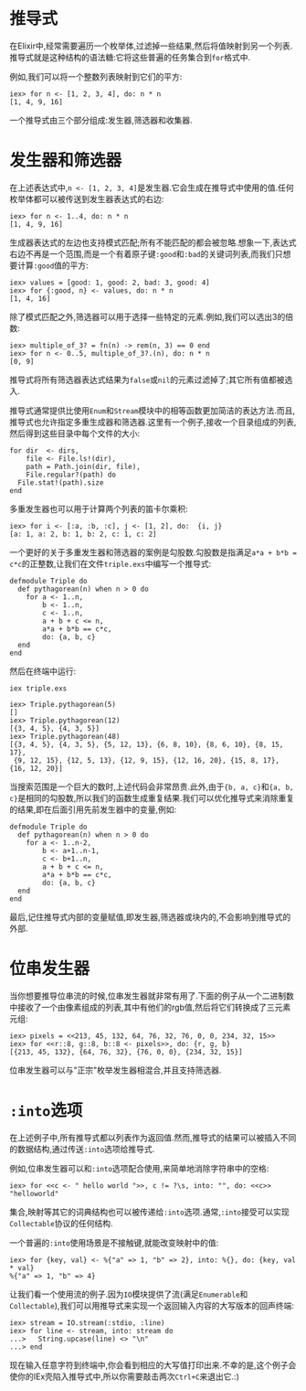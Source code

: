 # 推导式

在Elixir中,经常需要遍历一个枚举体,过滤掉一些结果,然后将值映射到另一个列表.推导式就是这种结构的语法糖:它将这些普遍的任务集合到`for`格式中.

例如,我们可以将一个整数列表映射到它们的平方:

```
iex> for n <- [1, 2, 3, 4], do: n * n
[1, 4, 9, 16]
```

一个推导式由三个部分组成:发生器,筛选器和收集器.

# 发生器和筛选器

在上述表达式中,`n <- [1, 2, 3, 4]`是发生器.它会生成在推导式中使用的值.任何枚举体都可以被传送到发生器表达式的右边:

```
iex> for n <- 1..4, do: n * n
[1, 4, 9, 16]
```

生成器表达式的左边也支持模式匹配;所有不能匹配的都会被忽略.想象一下,表达式右边不再是一个范围,而是一个有着原子键`:good`和`:bad`的关键词列表,而我们只想要计算`:good`值的平方:

```
iex> values = [good: 1, good: 2, bad: 3, good: 4]
iex> for {:good, n} <- values, do: n * n
[1, 4, 16]
```

除了模式匹配之外,筛选器可以用于选择一些特定的元素.例如,我们可以选出3的倍数:

```
iex> multiple_of_3? = fn(n) -> rem(n, 3) == 0 end
iex> for n <- 0..5, multiple_of_3?.(n), do: n * n
[0, 9]
```

推导式将所有筛选器表达式结果为`false`或`nil`的元素过滤掉了;其它所有值都被选入.

推导式通常提供比使用`Enum`和`Stream`模块中的相等函数更加简洁的表达方法.而且,推导式也允许指定多重生成器和筛选器.这里有一个例子,接收一个目录组成的列表,然后得到这些目录中每个文件的大小:

```
for dir  <- dirs,
    file <- File.ls!(dir),
    path = Path.join(dir, file),
    File.regular?(path) do
  File.stat!(path).size
end
```

多重发生器也可以用于计算两个列表的笛卡尔乘积:

```
iex> for i <- [:a, :b, :c], j <- [1, 2], do:  {i, j}
[a: 1, a: 2, b: 1, b: 2, c: 1, c: 2]
```

一个更好的关于多重发生器和筛选器的案例是勾股数.勾股数是指满足`a*a + b*b = c*c`的正整数,让我们在文件`triple.exs`中编写一个推导式:

```
defmodule Triple do
  def pythagorean(n) when n > 0 do
    for a <- 1..n,
        b <- 1..n,
        c <- 1..n,
        a + b + c <= n,
        a*a + b*b == c*c,
        do: {a, b, c}
  end
end
```

然后在终端中运行:

```
iex triple.exs
```
```
iex> Triple.pythagorean(5)
[]
iex> Triple.pythagorean(12)
[{3, 4, 5}, {4, 3, 5}]
iex> Triple.pythagorean(48)
[{3, 4, 5}, {4, 3, 5}, {5, 12, 13}, {6, 8, 10}, {8, 6, 10}, {8, 15, 17},
 {9, 12, 15}, {12, 5, 13}, {12, 9, 15}, {12, 16, 20}, {15, 8, 17}, {16, 12, 20}]
```

当搜索范围是一个巨大的数时,上述代码会非常昂贵.此外,由于`{b, a, c}`和`{a, b, c}`是相同的勾股数,所以我们的函数生成重复结果.我们可以优化推导式来消除重复的结果,即在后面引用先前发生器中的变量,例如:

```
defmodule Triple do
  def pythagorean(n) when n > 0 do
    for a <- 1..n-2,
        b <- a+1..n-1,
        c <- b+1..n,
        a + b + c <= n,
        a*a + b*b == c*c,
        do: {a, b, c}
  end
end
```

最后,记住推导式内部的变量赋值,即发生器,筛选器或块内的,不会影响到推导式的外部.

# 位串发生器

当你想要推导位串流的时候,位串发生器就非常有用了.下面的例子从一个二进制数中接收了一个由像素组成的列表,其中有他们的rgb值,然后将它们转换成了三元素元组:

```
iex> pixels = <<213, 45, 132, 64, 76, 32, 76, 0, 0, 234, 32, 15>>
iex> for <<r::8, g::8, b::8 <- pixels>>, do: {r, g, b}
[{213, 45, 132}, {64, 76, 32}, {76, 0, 0}, {234, 32, 15}]
```

位串发生器可以与"正宗"枚举发生器相混合,并且支持筛选器.

# `:into`选项

在上述例子中,所有推导式都以列表作为返回值.然而,推导式的结果可以被插入不同的数据结构,通过传送`:into`选项给推导式.

例如,位串发生器可以和`:into`选项配合使用,来简单地消除字符串中的空格:

```
iex> for <<c <- " hello world ">>, c != ?\s, into: "", do: <<c>>
"helloworld"
```

集合,映射等其它的词典结构也可以被传递给`:into`选项.通常,`:into`接受可以实现`Collectable`协议的任何结构.

一个普遍的`:into`使用场景是不接触键,就能改变映射中的值:

```
iex> for {key, val} <- %{"a" => 1, "b" => 2}, into: %{}, do: {key, val * val}
%{"a" => 1, "b" => 4}
```

让我们看一个使用流的例子.因为`IO`模块提供了流(满足`Enumerable`和`Collectable`),我们可以用推导式来实现一个返回输入内容的大写版本的回声终端:

```
iex> stream = IO.stream(:stdio, :line)
iex> for line <- stream, into: stream do
...>   String.upcase(line) <> "\n"
...> end
```

现在输入任意字符到终端中,你会看到相应的大写值打印出来.不幸的是,这个例子会使你的IEx壳陷入推导式中,所以你需要敲击两次`Ctrl+C`来退出它.:)
